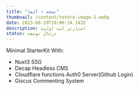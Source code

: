 ```yaml
---
title: "نسخه ۱ آلفا"
thumbnail: /content/totoro-image-1.webp
date: 2023-08-29T19:06:34.143Z
description: استارتر کیت اولیه
status: درحال توسعه
---
```


<div class="ltr">
Minimal StarterKit With:

- Nuxt3 SSG
- Decap Headless CMS
- Cloudflare functions Auth0 Server(Github Login)
- Giscus Commenting System

</div>
